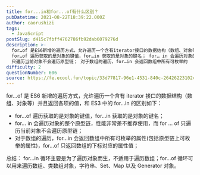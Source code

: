 ```yaml
---
title: for...in和for...of有什么区别？
pubDatetime: 2021-08-22T18:39:22.000Z
author: caorushizi
tags:
  - JavaScript
postSlug: d415c7fbff4762786fb92dab6079276d
description: >-
  for…of 是ES6新增的遍历方式，允许遍历一个含有iterator接口的数据结构（数组、对象等）并且返回各项的值，和ES3中的for…in的区别如下：
  for…of 遍历获取的是对象的键值，for…in 获取的是对象的键名； for… in 会遍历对象的整个原型链，性能非常差不推荐使用，而 for … of
  只遍历当前对象不会遍历原型链； 对于数组的遍历，for…in 会返回数组中所有可枚举的
difficulty: 2
questionNumber: 606
source: https://fe.ecool.fun/topic/33d77817-96e1-4531-840c-26426223102c
---
```


for…of 是 ES6 新增的遍历方式，允许遍历一个含有 iterator 接口的数据结构（数组、对象等）并且返回各项的值，和 ES3 中的 for…in 的区别如下：

- for…of 遍历获取的是对象的键值，for…in 获取的是对象的键名；
- for… in 会遍历对象的整个原型链，性能非常差不推荐使用，而 for … of 只遍历当前对象不会遍历原型链；
- 对于数组的遍历，for…in 会返回数组中所有可枚举的属性(包括原型链上可枚举的属性)，for…of 只返回数组的下标对应的属性值；

总结： for...in 循环主要是为了遍历对象而生，不适用于遍历数组；for...of 循环可以用来遍历数组、类数组对象，字符串、Set、Map 以及 Generator 对象。
